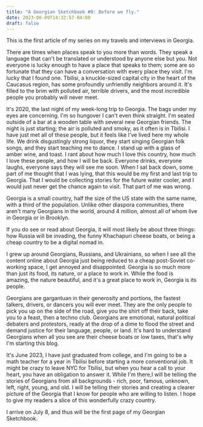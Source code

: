 ```yaml
---
title: "A Georgian Sketchbook #0: Before we fly."
date: 2023-06-09T14:32:57-04:00
draft: false
---
```

This is the first article of my series on my travels and interviews in Georgia.

There are times when places speak to you more than words. They speak a language that can't be translated or understood by anyone else but you. Not everyone is lucky enough to have a place that speaks to them; some are so fortunate that they can have a conversation with every place they visit. I'm lucky that I found one. Tbilisi, a knuckle-sized capital city in the heart of the Caucasus region, has some profoundly unfriendly neighbors around it. It's filled to the brim with polluted air, terrible drivers, and the most incredible people you probably will never meet.

It's 2020, the last night of my week-long trip to Georgia. The bags under my eyes are concerning. I'm so hungover I can't even think straight. I'm seated outside of a bar at a wooden table with several new Georgian friends. The night is just starting; the air is polluted and smoky, as it often is in Tbilisi. I have just met all of these people, but it feels like I've lived here my whole life. We drink disgustingly strong liquor, they start singing Georgian folk songs, and they start teaching me to dance. I stand up with a glass of amber wine, and toast. I rant about how much I love this country, how much I love these people, and how I will be back. Everyone drinks, everyone laughs, everyone says they will see me soon. When I sat back down, some part of me thought that I was lying, that this would be my first and last trip to Georgia. That I would be collecting stories for the future water cooler, and I would just never get the chance again to visit. That part of me was wrong.

Georgia is a small country, half the size of the US state with the same name, with a third of the population. Unlike other diaspora communities, there aren't many Georgians in the world, around 4 million, almost all of whom live in Georgia or in Brooklyn.

If you do see or read about Georgia, it will most likely be about three things: how Russia will be invading, the funny Khachapuri cheese boats, or being a cheap country to be a digital nomad in.

I grew up around Georgians, Russians, and Ukrainians, so when I see all the content online about Georgia just being reduced to a cheap post-Soviet co-working space, I get annoyed and disappointed. Georgia is so much more than just its food, its nature, or a place to work in. While the food is amazing, the nature beautiful, and it's a great place to work in, Georgia is its people.

Georgians are gargantuan in their generosity and portions, the fastest talkers, drivers, or dancers you will ever meet. They are the only people to pick you up on the side of the road, give you the shirt off their back, take you to a feast, then a techno club. Georgians are emotional, natural political debaters and protestors, ready at the drop of a dime to flood the street and demand justice for their language, people, or land. It's hard to understand Georgians when all you see are their cheese boats or low taxes, that's why I'm starting this blog.

It's June 2023, I have just graduated from college, and I'm going to be a math teacher for a year in Tbilisi before starting a more conventional job. It might be crazy to leave NYC for Tbilisi, but when you hear a call to your heart, you have an obligation to answer it. While I'm there,I will be telling the stories of Georgians from all backgrounds - rich, poor, famous, unknown, left, right, young, and old. I will be telling their stories and creating a clearer picture of the Georgia that I know for people who are willing to listen. I hope to give my readers a slice of this wonderfully crazy country.

I arrive on July 8, and thus will be the first page of my Georgian Sketchbook.
